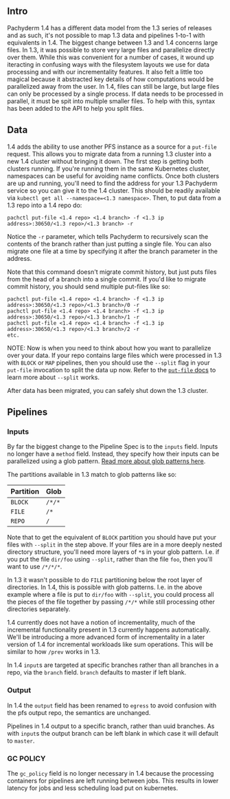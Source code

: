 ## Intro

Pachyderm 1.4 has a different data model from the 1.3 series of releases
and as such, it's not possible to map 1.3 data and pipelines 1-to-1 with
equivalents in 1.4. The biggest change between 1.3 and 1.4 concerns large
files. In 1.3, it was possible to store very large files and parallelize
directly over them. While this was convenient for a number of cases, it
wound up iteracting in confusing ways with the filesystem layouts we use
for data processing and with our incrementality features. It also felt
a little too magical because it abstracted key details of how computations
would be parallelized away from the user. In 1.4, files can still be large,
but large files can only be processed by a single process. If data needs
to be processed in parallel, it must be spit into multiple smaller files.
To help with this, syntax has been added to the API to help you split files.

## Data

1.4 adds the ability to use another PFS instance as a source for
a `put-file` request. This allows you to migrate data from a running 1.3
cluster into a new 1.4 cluster without bringing it down. The first step is
getting both clusters running. If you're running them in the same
Kubernetes cluster, namespaces can be useful for avoiding name conflicts.
Once both clusters are up and running, you'll need to find the address for
your 1.3 Pachyderm service so you can give it to the 1.4 cluster. This
should be readily available via `kubectl get all --namespace=<1.3 namespace>`. Then,
to put data from a 1.3 repo into a 1.4 repo do:

```
pachctl put-file <1.4 repo> <1.4 branch> -f <1.3 ip address>:30650/<1.3 repo>/<1.3 branch> -r
```

Notice the `-r` parameter, which tells Pachyderm to recursively scan the
contents of the branch rather than just putting a single file. You can
also migrate one file at a time by specifying it after the branch
parameter in the address.

Note that this command doesn't migrate commit history, but just puts files from
the head of a branch into a single commit. If you'd like to migrate commit
history, you should send multiple put-files like so:

```
pachctl put-file <1.4 repo> <1.4 branch> -f <1.3 ip address>:30650/<1.3 repo>/<1.3 branch>/0 -r
pachctl put-file <1.4 repo> <1.4 branch> -f <1.3 ip address>:30650/<1.3 repo>/<1.3 branch>/1 -r
pachctl put-file <1.4 repo> <1.4 branch> -f <1.3 ip address>:30650/<1.3 repo>/<1.3 branch>/2 -r
etc.
```

NOTE: Now is when you need to think about how you want to
parallelize over your data. If your repo contains large files which were
processed in 1.3 with `BLOCK` or `MAP` pipelines, then you should use the
`--split` flag in your `put-file` invocation to split the data up now.
Refer to the [`put-file` docs](../../doc/pachctl/pachctl_put-file) to learn more about `--split` works.

After data has been migrated, you can safely shut down the 1.3 cluster.

## Pipelines

### Inputs

By far the biggest change to the Pipeline Spec is to the `inputs` field. Inputs
no longer have a `method` field. Instead, they specify how their inputs can be
parallelized using a glob pattern. [Read more about glob patterns here](../../doc/reference/pipeline_spec#the-input-glob-pattern).

The partitions available in 1.3 match to glob patterns like so:

| Partition | Glob   |
| --------- | ------ |
| `BLOCK`   | `/*/*` |
| `FILE`    | `/*`   |
| `REPO`    | `/`    |

Note that to get the equivalent of `BLOCK` partition you should have put
your files with `--split` in the step above. If your files are in a more
deeply nested directory structure, you'll need more layers of `*`s in your
glob pattern. I.e. if you put the file `dir/foo` using `--split`, rather
than the file `foo`, then you'll want to use `/*/*/*`.

In 1.3 it wasn't possible to do `FILE` partitioning below the root layer
of directories. In 1.4, this is possible with glob patterns. I.e. in the
above example where a file is put to `dir/foo` with `--split`, you could
process all the pieces of the file together by passing `/*/*` while still processing other directories separately.

1.4 currently does not have a notion of incrementality, much of the incremental
functionality present in 1.3 currently happens automatically.  We'll be
introducing a more advanced form of incrementality in a later version of 1.4
for incremental workloads like sum operations. This will be similar to how
`/prev` works in 1.3.

In 1.4 `input`s are targeted at specific branches rather than all branches
in a repo, via the `branch` field. `branch` defaults to master if left blank.

### Output

In 1.4 the `output` field has been renamed to `egress` to avoid confusion
with the pfs output repo, the semantics are unchanged.

Pipelines in 1.4 output to a specific branch, rather than uuid branches.
As with `input`s the output branch can be left blank in which case it will
default to `master`.

### GC POLICY

The `gc_policy` field is no longer necessary in 1.4 because the processing
containers for pipelines are left running between jobs. This results in
lower latency for jobs and less scheduling load put on kubernetes.
